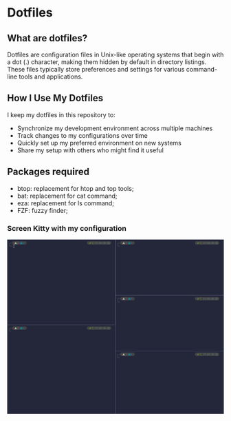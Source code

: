 # Dotfiles

## What are dotfiles?

Dotfiles are configuration files in Unix-like operating systems that begin with a dot (.) character, making them hidden by default in directory listings. These files typically store preferences and settings for various command-line tools and applications.

## How I Use My Dotfiles

I keep my dotfiles in this repository to:

- Synchronize my development environment across multiple machines
- Track changes to my configurations over time
- Quickly set up my preferred environment on new systems
- Share my setup with others who might find it useful

## Packages required

- btop: replacement for htop and top tools;
- bat: replacement for cat command;
- eza: replacement for ls command;
- FZF: fuzzy finder;

### Screen Kitty with my configuration

![Kitty Terminal Screenshot](kitty.png)

